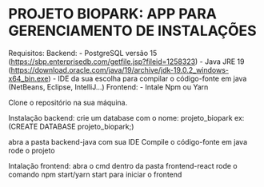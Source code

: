 # PROJETO BIOPARK: APP PARA GERENCIAMENTO DE INSTALAÇÕES

Requisitos:
  Backend:
    - PostgreSQL versão 15 (https://sbp.enterprisedb.com/getfile.jsp?fileid=1258323)
    - Java JRE 19 (https://download.oracle.com/java/19/archive/jdk-19.0.2_windows-x64_bin.exe)
    - IDE da sua escolha para compilar o código-fonte em java (NetBeans, Eclipse, IntelliJ...)
  Frontend:
    - Intale Npm ou Yarn
    
Clone o repositório na sua máquina.

Instalação backend:
  crie um database com o nome: projeto_biopark
  ex:(CREATE DATABASE projeto_biopark;)
  
  abra a pasta backend-java com sua IDE
  Compile o código-fonte em java
  rode o projeto
  
Intalação frontend:
  abra o cmd dentro da pasta frontend-react
  rode o comando npm start/yarn start para iniciar o frontend
